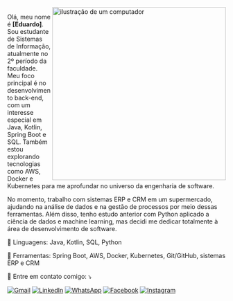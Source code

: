 <img src="https://raw.githubusercontent.com/MicaelliMedeiros/micaellimedeiros/master/image/computer-illustration.png" alt="ilustração de um computador" min-width="400px" max-width="400px" width="400px" align="right">

<p align="left"> 
  Olá, meu nome é <strong>[Eduardo]</strong>. Sou estudante de Sistemas de Informação, atualmente no 2º período da faculdade. Meu foco principal é no desenvolvimento back-end, com um interesse especial em Java, Kotlin, Spring Boot e SQL. Também estou explorando tecnologias como AWS, Docker e Kubernetes para me aprofundar no universo da engenharia de software.
</p>

<p align="left">
  No momento, trabalho com sistemas ERP e CRM em um supermercado, ajudando na análise de dados e na gestão de processos por meio dessas ferramentas. Além disso, tenho estudo anterior com Python aplicado a ciência de dados e machine learning, mas decidi me dedicar totalmente à área de desenvolvimento de software.
</p>

<p align="left">
  🦄 Linguagens: Java, Kotlin, SQL, Python
</p>

<p align="left">
  💼 Ferramentas: Spring Boot, AWS, Docker, Kubernetes, Git/GitHub, sistemas ERP e CRM
</p>

<p align="left">
  💌 Entre em contato comigo: ⤵️
</p>

<p align="left">
  <a href="duduperal@gmail.com" title="Gmail">
    <img src="https://img.shields.io/badge/-Gmail-FF0000?style=flat-square&labelColor=FF0000&logo=gmail&logoColor=white&link=LINK-DO-SEU-GMAIL" alt="Gmail"/></a>
  <a href="https://www.linkedin.com/in/eduardoperal/" title="LinkedIn">
    <img src="https://img.shields.io/badge/-Linkedin-0e76a8?style=flat-square&logo=Linkedin&logoColor=white&link=LINK-DO-SEU-LINKEDIN" alt="LinkedIn"/></a>
  <a href="https://api.whatsapp.com/send/?phone=5534998845614&text&type=phone_number&app_absent=0" title="WhatsApp">
    <img src="https://img.shields.io/badge/-WhatsApp-25d366?style=flat-square&labelColor=25d366&logo=whatsapp&logoColor=white&link=API-DO-SEU-WHATSAPP" alt="WhatsApp"/></a>
  <a href="#" title="Facebook">
    <img src="https://img.shields.io/badge/-Facebook-3b5998?style=flat-square&labelColor=3b5998&logo=facebook&logoColor=white&link=LINK-DO-SEU-FACEBOOK" alt="Facebook"/></a>
  <a href="#" title="Instagram">
    <img src="https://img.shields.io/badge/-Instagram-DF0174?style=flat-square&labelColor=DF0174&logo=instagram&logoColor=white&link=LINK-DO-SEU-INSTAGRAM" alt="Instagram"/></a>
</p>
